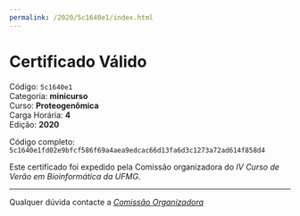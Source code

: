 ```yaml
---
permalink: /2020/5c1640e1/index.html
---
```


# Certificado Válido

Código: `5c1640e1`<br>
Categoria: **minicurso**<br>
Curso: **Proteogenômica**<br>
Carga Horária: **4**<br>
Edição: **2020**<br>


Código completo: `5c1640e1fd02e9bfcf586f69a4aea9edcac66d13fa6d3c1273a72ad614f858d4`


Este certificado foi expedido pela Comissão organizadora do *IV Curso de Verão em Bioinformática da UFMG*.

----

Qualquer dúvida contacte a [_Comissão Organizadora_](<mailto:cursobioinfoufmg@gmail.com$subject=[Certificados]>)

